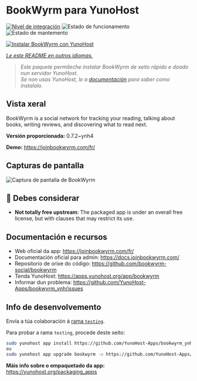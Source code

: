<!--
NOTA: Este README foi creado automáticamente por <https://github.com/YunoHost/apps/tree/master/tools/readme_generator>
NON debe editarse manualmente.
-->

# BookWyrm para YunoHost

[![Nivel de integración](https://apps.yunohost.org/badge/integration/bookwyrm)](https://ci-apps.yunohost.org/ci/apps/bookwyrm/)
![Estado de funcionamento](https://apps.yunohost.org/badge/state/bookwyrm)
![Estado de mantemento](https://apps.yunohost.org/badge/maintained/bookwyrm)

[![Instalar BookWyrm con YunoHost](https://install-app.yunohost.org/install-with-yunohost.svg)](https://install-app.yunohost.org/?app=bookwyrm)

*[Le este README en outros idiomas.](./ALL_README.md)*

> *Este paquete permíteche instalar BookWyrm de xeito rápido e doado nun servidor YunoHost.*  
> *Se non usas YunoHost, le a [documentación](https://yunohost.org/install) para saber como instalalo.*

## Vista xeral

BookWyrm is a social network for tracking your reading, talking about books, writing reviews, and discovering what to read next.


**Versión proporcionada:** 0.7.2~ynh4

**Demo:** <https://joinbookwyrm.com/fr/>

## Capturas de pantalla

![Captura de pantalla de BookWyrm](./doc/screenshots/screenshot-bookwyrm.jpg)

## :red_circle: Debes considerar

- **Not totally free upstream**: The packaged app is under an overall free license, but with clauses that may restrict its use.

## Documentación e recursos

- Web oficial da app: <https://joinbookwyrm.com/fr/>
- Documentación oficial para admin: <https://docs.joinbookwyrm.com/>
- Repositorio de orixe do código: <https://github.com/bookwyrm-social/bookwyrm>
- Tenda YunoHost: <https://apps.yunohost.org/app/bookwyrm>
- Informar dun problema: <https://github.com/YunoHost-Apps/bookwyrm_ynh/issues>

## Info de desenvolvemento

Envía a túa colaboración á [rama `testing`](https://github.com/YunoHost-Apps/bookwyrm_ynh/tree/testing).

Para probar a rama `testing`, procede deste xeito:

```bash
sudo yunohost app install https://github.com/YunoHost-Apps/bookwyrm_ynh/tree/testing --debug
ou
sudo yunohost app upgrade bookwyrm -u https://github.com/YunoHost-Apps/bookwyrm_ynh/tree/testing --debug
```

**Máis info sobre o empaquetado da app:** <https://yunohost.org/packaging_apps>

